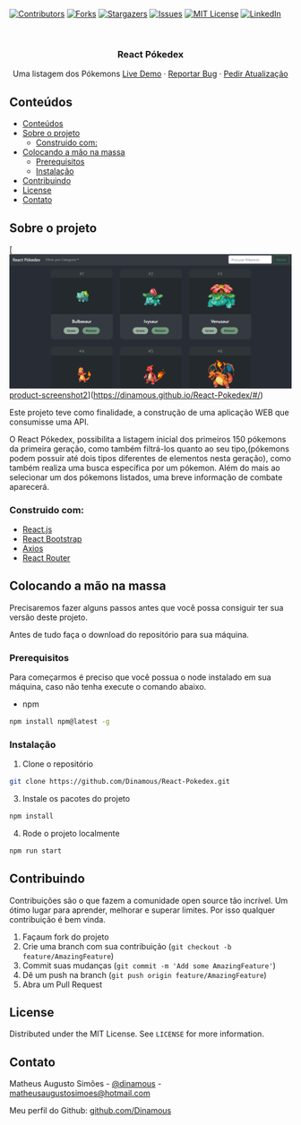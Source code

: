 <!--
*** Thanks for checking out this README Template. If you have a suggestion that would
*** make this better, please fork the repo and create a pull request or simply open
*** an issue with the tag "enhancement".
*** Thanks again! Now go create something AMAZING! :D
-->





<!-- PROJECT SHIELDS -->
<!--
*** I'm using markdown "reference style" links for readability.
*** Reference links are enclosed in brackets [ ] instead of parentheses ( ).
*** See the bottom of this document for the declaration of the reference variables
*** for contributors-url, forks-url, etc. This is an optional, concise syntax you may use.
*** https://www.markdownguide.org/basic-syntax/#reference-style-links
-->
[![Contributors][contributors-shield]][contributors-url]
[![Forks][forks-shield]][forks-url]
[![Stargazers][stars-shield]][stars-url]
[![Issues][issues-shield]][issues-url]
[![MIT License][license-shield]][license-url]
[![LinkedIn][linkedin-shield]][linkedin-url]



<!-- PROJECT LOGO -->
<br />
<p align="center">
    <!-- <img src="logo.png" alt="Logo" width="80" height="80"> -->
  

  <h3 align="center">React Pókedex</h3>

  <p align="center">
    Uma listagem dos Pókemons
    <a href="https://dinamous.github.io/React-Pokedex/#/">Live Demo</a>
    ·
    <a href="https://github.com/Dinamous/React-Pokedex/issues">Reportar Bug</a>
    ·
    <a href="https://github.com/Dinamous/React-Pokedexissues">Pedir Atualização</a>
  </p>
</p>



<!-- TABLE OF CONTENTS -->
## Conteúdos

- [Conteúdos](#conteúdos)
- [Sobre o projeto](#sobre-o-projeto)
  - [Construido com:](#construido-com)
- [Colocando a mão na massa](#colocando-a-mão-na-massa)
  - [Prerequisitos](#prerequisitos)
  - [Instalação](#instalação)
- [Contribuindo](#contribuindo)
- [License](#license)
- [Contato](#contato)



<!-- ABOUT THE PROJECT -->
## Sobre o projeto

[![Product Name Screen Shot][product-screenshot][product-screenshot2]](https://dinamous.github.io/React-Pokedex/#/)


Este projeto teve como finalidade, a construção de uma aplicação WEB que consumisse uma API.

O React Pókedex, possibilita a listagem inicial dos primeiros 150 pókemons da primeira geração, como também filtrá-los quanto ao seu tipo,(pókemons podem possuir até dois tipos diferentes de elementos nesta geração), como também realiza uma busca específica por um pókemon.
Além do mais ao selecionar um dos pókemons listados, uma breve informação de combate aparecerá.


### Construido com:

* [React.js](https://pt-br.reactjs.org)
* [React Bootstrap](https://react-bootstrap.netlify.app)
* [Axios]()
* [React Router]()




<!-- GETTING STARTED -->
## Colocando a mão na massa

Precisaremos fazer alguns passos antes que você possa consiguir ter sua versão deste projeto.

Antes de tudo faça o download do repositório para sua máquina.

### Prerequisitos

Para começarmos é preciso que você possua o node instalado em sua máquina, caso não tenha execute o comando abaixo.
* npm
```sh
npm install npm@latest -g
```

### Instalação

1. Clone o repositório
```sh
git clone https://github.com/Dinamous/React-Pokedex.git
```
3. Instale os pacotes do projeto
```sh
npm install
```
4. Rode o projeto localmente
```sh
npm run start
```

<!-- CONTRIBUTING -->
## Contribuindo

Contribuições são o que fazem a comunidade open source tão incrível. Um ótimo lugar para aprender, melhorar e superar limites.
Por isso qualquer contribuição é bem vinda.

1. Façaum fork do projeto
2. Crie uma branch com sua contribuição (`git checkout -b feature/AmazingFeature`)
3. Commit suas mudanças (`git commit -m 'Add some AmazingFeature'`)
4. Dê um push na branch (`git push origin feature/AmazingFeature`)
5. Abra um Pull Request



<!-- LICENSE -->
## License

Distributed under the MIT License. See `LICENSE` for more information.



<!-- CONTACT -->
## Contato

Matheus Augusto Simões - [@dinamous](https://www.linkedin.com/in/matheus-simões/) - matheusaugustosimoes@hotmail.com

Meu perfil do Github: [github.com/Dinamous](https://github.com/Dinamous)


<!-- MARKDOWN LINKS & IMAGES -->
<!-- https://www.markdownguide.org/basic-syntax/#reference-style-links -->
[contributors-shield]: https://img.shields.io/github/contributors/Dinamous/React-Pokedex.svg?style=flat-square
[contributors-url]: https://github.com/Dinamous/React-Pokedex/graphs/contributors
[forks-shield]: https://img.shields.io/github/forks/Dinamous/React-Pokedex.svg?style=flat-square
[forks-url]: https://github.com/Dinamous/React-Pokedex/network/members
[stars-shield]: https://img.shields.io/github/stars/Dinamous/React-Pokedex.svg?style=flat-square
[stars-url]: https://github.com/Dinamous/React-Pokedex/stargazers
[issues-shield]: https://img.shields.io/github/issues/Dinamous/React-Pokedex.svg?style=flat-square
[issues-url]: https://github.com/Dinamous/React-Pokedex/issues
[license-shield]: https://img.shields.io/github/license/Dinamous/React-Pokedex.svg?style=flat-square
[license-url]: https://github.com/Dinamous/React-Pokedex/blob/master/LICENSE.txt
[linkedin-shield]: https://img.shields.io/badge/-LinkedIn-black.svg?style=flat-square&logo=linkedin&colorB=555
[linkedin-url]: https://www.linkedin.com/in/matheus-simões/
[product-screenshot]: print1.png
[product-screenshot2]: print2.png
